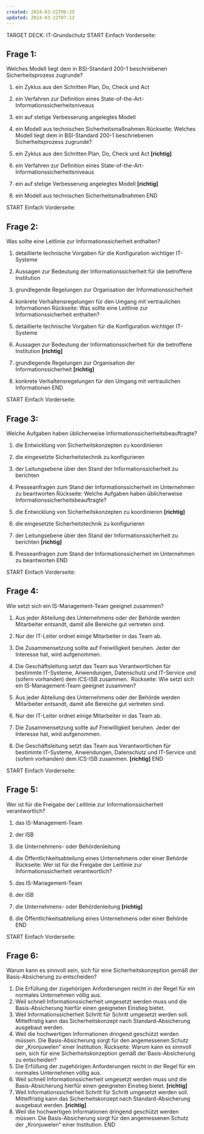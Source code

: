 ```yaml
---
created: 2024-03-22T06:29
updated: 2024-03-22T07:13
---
```

TARGET DECK: IT-Grundschutz
START
Einfach
Vorderseite: 
## Frage 1:

Welches Modell liegt dem in BSI-Standard 200-1 beschriebenen Sicherheitsprozess zugrunde?

1. ein Zyklus aus den Schritten Plan, Do, Check und Act 
2. ein Verfahren zur Definition eines State-of-the-Art-Informationssicherheitsniveaus
3. ein auf stetige Verbesserung angelegtes Modell 
4. ein Modell aus technischen Sicherheitsmaßnahmen
Rückseite:
Welches Modell liegt dem in BSI-Standard 200-1 beschriebenen Sicherheitsprozess zugrunde?

1. ein Zyklus aus den Schritten Plan, Do, Check und Act **[richtig]**
2. ein Verfahren zur Definition eines State-of-the-Art-Informationssicherheitsniveaus
3. ein auf stetige Verbesserung angelegtes Modell **[richtig]**
4. ein Modell aus technischen Sicherheitsmaßnahmen
END

START
Einfach
Vorderseite: 
## Frage 2:

Was sollte eine Leitlinie zur Informationssicherheit enthalten?

1. detaillierte technische Vorgaben für die Konfiguration wichtiger IT-Systeme
2. Aussagen zur Bedeutung der Informationssicherheit für die betroffene Institution 
3. grundlegende Regelungen zur Organisation der Informationssicherheit 
4. konkrete Verhaltensregelungen für den Umgang mit vertraulichen Informationen
Rückseite:
Was sollte eine Leitlinie zur Informationssicherheit enthalten?

1. detaillierte technische Vorgaben für die Konfiguration wichtiger IT-Systeme
2. Aussagen zur Bedeutung der Informationssicherheit für die betroffene Institution **[richtig]**
3. grundlegende Regelungen zur Organisation der Informationssicherheit **[richtig]**
4. konkrete Verhaltensregelungen für den Umgang mit vertraulichen Informationen
END

START
Einfach
Vorderseite: 
## Frage 3:

Welche Aufgaben haben üblicherweise Informationssicherheitsbeauftragte?

1. die Entwicklung von Sicherheitskonzepten zu koordinieren 
2. die eingesetzte Sicherheitstechnik zu konfigurieren
3. der Leitungsebene über den Stand der Informationssicherheit zu berichten 
4. Presseanfragen zum Stand der Informationssicherheit im Unternehmen zu beantworten
Rückseite:
Welche Aufgaben haben üblicherweise Informationssicherheitsbeauftragte?

1. die Entwicklung von Sicherheitskonzepten zu koordinieren **[richtig]**
2. die eingesetzte Sicherheitstechnik zu konfigurieren
3. der Leitungsebene über den Stand der Informationssicherheit zu berichten **[richtig]**
4. Presseanfragen zum Stand der Informationssicherheit im Unternehmen zu beantworten
END

START
Einfach
Vorderseite: 
## Frage 4:

Wie setzt sich ein IS-Management-Team geeignet zusammen?

1. Aus jeder Abteilung des Unternehmens oder der Behörde werden Mitarbeiter entsandt, damit alle Bereiche gut vertreten sind.
2. Nur der IT-Leiter ordnet einige Mitarbeiter in das Team ab.
3. Die Zusammensetzung sollte auf Freiwilligkeit beruhen. Jeder der Interesse hat, wird aufgenommen.
4. Die Geschäftsleitung setzt das Team aus Verantwortlichen für bestimmte IT-Systeme, Anwendungen, Datenschutz und IT-Service und (sofern vorhanden) dem ICS-ISB zusammen. 
Rückseite:
Wie setzt sich ein IS-Management-Team geeignet zusammen?

1. Aus jeder Abteilung des Unternehmens oder der Behörde werden Mitarbeiter entsandt, damit alle Bereiche gut vertreten sind.
2. Nur der IT-Leiter ordnet einige Mitarbeiter in das Team ab.
3. Die Zusammensetzung sollte auf Freiwilligkeit beruhen. Jeder der Interesse hat, wird aufgenommen.
4. Die Geschäftsleitung setzt das Team aus Verantwortlichen für bestimmte IT-Systeme, Anwendungen, Datenschutz und IT-Service und (sofern vorhanden) dem ICS-ISB zusammen. **[richtig]**
END

START
Einfach
Vorderseite: 
## Frage 5:

Wer ist für die Freigabe der Leitlinie zur Informationssicherheit verantwortlich?

1. das IS-Management-Team
2. der ISB
3. die Unternehmens- oder Behördenleitung 
4. die Öffentlichkeitsabteilung eines Unternehmens oder einer Behörde
Rückseite:
Wer ist für die Freigabe der Leitlinie zur Informationssicherheit verantwortlich?

1. das IS-Management-Team
2. der ISB
3. die Unternehmens- oder Behördenleitung **[richtig]**
4. die Öffentlichkeitsabteilung eines Unternehmens oder einer Behörde
END

START
Einfach
Vorderseite: 
## Frage 6:

Warum kann es sinnvoll sein, sich für eine Sicherheitskonzeption gemäß der Basis-Absicherung zu entscheiden?

1. Die Erfüllung der zugehörigen Anforderungen reicht in der Regel für ein normales Unternehmen völlig aus.
2. Weil schnell Informationssicherheit umgesetzt werden muss und die Basis-Absicherung hierfür einen geeigneten Einstieg bietet. 
3. Weil Informationssicherheit Schritt für Schritt umgesetzt werden soll. Mittelfristig kann das Sicherheitskonzept nach Standard-Absicherung ausgebaut werden. 
4. Weil die hochwertigen Informationen dringend geschützt werden müssen. Die Basis-Absicherung sorgt für den angemessenen Schutz der „Kronjuwelen“ einer Institution.
Rückseite:
Warum kann es sinnvoll sein, sich für eine Sicherheitskonzeption gemäß der Basis-Absicherung zu entscheiden?
1. Die Erfüllung der zugehörigen Anforderungen reicht in der Regel für ein normales Unternehmen völlig aus.
2. Weil schnell Informationssicherheit umgesetzt werden muss und die Basis-Absicherung hierfür einen geeigneten Einstieg bietet. **[richtig]**
3. Weil Informationssicherheit Schritt für Schritt umgesetzt werden soll. Mittelfristig kann das Sicherheitskonzept nach Standard-Absicherung ausgebaut werden. **[richtig]**
4. Weil die hochwertigen Informationen dringend geschützt werden müssen. Die Basis-Absicherung sorgt für den angemessenen Schutz der „Kronjuwelen“ einer Institution.
END